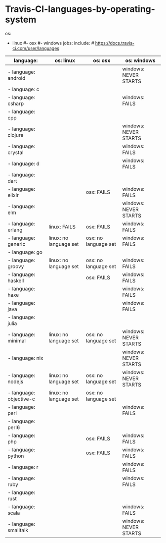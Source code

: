 # Travis-CI-languages-by-operating-system

os:
  - linux
  #- osx
  #- windows
jobs:
  include:  # https://docs.travis-ci.com/user/languages
  
| language:                  | os: linux              | os: osx              | os: windows           |
| ---                        | ---                    | ---                  | ---                   |
|   - language: android      |                        |                      | windows: NEVER STARTS |
|   - language: c            |                        |                      |                       |
|   - language: csharp       |                        |                      | windows: FAILS        |
|   - language: cpp          |                        |                      |                       |
|   - language: clojure      |                        |                      | windows: NEVER STARTS |
|   - language: crystal      |                        |                      | windows: FAILS        |
|   - language: d            |                        |                      | windows: FAILS        |
|   - language: dart         |                        |                      |                       |
|   - language: elixir       |                        | osx: FAILS           | windows: FAILS        |
|   - language: elm          |                        |                      | windows: NEVER STARTS |
|   - language: erlang       | linux: FAILS           | osx: FAILS           | windows: FAILS        |
|   - language: generic      | linux: no language set | osx: no language set | windows: FAILS        |
|   - language: go           |                        |                      |                       |
|   - language: groovy       | linux: no language set | osx: no language set | windows: FAILS        |
|   - language: haskell      |                        | osx: FAILS           | windows: FAILS        |
|   - language: haxe         |                        |                      | windows: FAILS        |
|   - language: java         |                        |                      | windows: FAILS        |
|   - language: julia        |                        |                      |                       |
|   - language: minimal      | linux: no language set | osx: no language set | windows: NEVER STARTS |
|   - language: nix          |                        |                      | windows: NEVER STARTS |
|   - language: nodejs       | linux: no language set | osx: no language set | windows: NEVER STARTS |
|   - language: objective-c  | linux: no language set | osx: no language set |                       |
|   - language: perl         |                        |                      | windows: FAILS        |
|   - language: perl6        |                        |                      |                       |
|   - language: php          |                        | osx: FAILS           | windows: FAILS        |
|   - language: python       |                        | osx: FAILS           | windows: FAILS        |
|   - language: r            |                        |                      | windows: FAILS        |
|   - language: ruby         |                        |                      | windows: FAILS        |
|   - language: rust         |                        |                      |                       |
|   - language: scala        |                        |                      | windows: FAILS        |
|   - language: smalltalk    |                        |                      | windows: NEVER STARTS |
